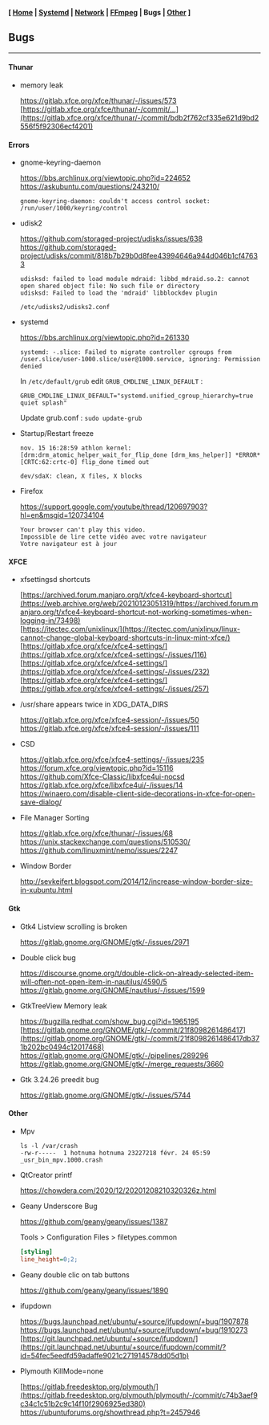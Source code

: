 <link href="style.css" rel="stylesheet"></link>

**[ [Home](00-Home.html) | [Systemd](01-Systemd.html) | [Network](02-Network.html) | [FFmpeg](03-FFmpeg.html) | Bugs | [Other](99-Other.html) ]**

## Bugs

---

#### Thunar

* memory leak
    
    https://gitlab.xfce.org/xfce/thunar/-/issues/573  
    [https://gitlab.xfce.org/xfce/thunar/-/commit/...](https://gitlab.xfce.org/xfce/thunar/-/commit/bdb2f762cf335e621d9bd2556f5f92306ecf4201)  


#### Errors

* gnome-keyring-daemon
    
    https://bbs.archlinux.org/viewtopic.php?id=224652  
    https://askubuntu.com/questions/243210/  
    
    ```
    gnome-keyring-daemon: couldn't access control socket: /run/user/1000/keyring/control
    ```

* udisk2
    
    https://github.com/storaged-project/udisks/issues/638  
    https://github.com/storaged-project/udisks/commit/818b7b29b0d8fee43994646a944d046b1cf47633  

    ```
    udisksd: failed to load module mdraid: libbd_mdraid.so.2: cannot open shared object file: No such file or directory
    udisksd: Failed to load the 'mdraid' libblockdev plugin

    /etc/udisks2/udisks2.conf
    ```

* systemd
    
    https://bbs.archlinux.org/viewtopic.php?id=261330  

    ```
    systemd: -.slice: Failed to migrate controller cgroups from
    /user.slice/user-1000.slice/user@1000.service, ignoring: Permission denied
    ```
    
    In `/etc/default/grub` edit `GRUB_CMDLINE_LINUX_DEFAULT` :
    
    `GRUB_CMDLINE_LINUX_DEFAULT="systemd.unified_cgroup_hierarchy=true quiet splash"`

    Update grub.conf : `sudo update-grub`

* Startup/Restart freeze
    
    ```
    nov. 15 16:28:59 athlon kernel: [drm:drm_atomic_helper_wait_for_flip_done [drm_kms_helper]] *ERROR* [CRTC:62:crtc-0] flip_done timed out
    ```

    ```
    dev/sdaX: clean, X files, X blocks
    ```
    
* Firefox
    
    https://support.google.com/youtube/thread/120697903?hl=en&msgid=120734104  

    ```
    Your browser can't play this video.
    Impossible de lire cette vidéo avec votre navigateur
    Votre navigateur est à jour
    ```



#### XFCE

* xfsettingsd shortcuts
    
    [https://archived.forum.manjaro.org/t/xfce4-keyboard-shortcut](https://web.archive.org/web/20210123051319/https://archived.forum.manjaro.org/t/xfce4-keyboard-shortcut-not-working-sometimes-when-logging-in/73498)  
    [https://itectec.com/unixlinux/](https://itectec.com/unixlinux/linux-cannot-change-global-keyboard-shortcuts-in-linux-mint-xfce/)  
    [https://gitlab.xfce.org/xfce/xfce4-settings/](https://gitlab.xfce.org/xfce/xfce4-settings/-/issues/116)  
    [https://gitlab.xfce.org/xfce/xfce4-settings/](https://gitlab.xfce.org/xfce/xfce4-settings/-/issues/232)  
    [https://gitlab.xfce.org/xfce/xfce4-settings/](https://gitlab.xfce.org/xfce/xfce4-settings/-/issues/257)  
    
* /usr/share appears twice in XDG_DATA_DIRS
    
    https://gitlab.xfce.org/xfce/xfce4-session/-/issues/50  
    https://gitlab.xfce.org/xfce/xfce4-session/-/issues/111  

* CSD
    
    https://gitlab.xfce.org/xfce/xfce4-settings/-/issues/235  
    https://forum.xfce.org/viewtopic.php?id=15116  
    https://github.com/Xfce-Classic/libxfce4ui-nocsd  
    https://gitlab.xfce.org/xfce/libxfce4ui/-/issues/14  
    https://winaero.com/disable-client-side-decorations-in-xfce-for-open-save-dialog/  

* File Manager Sorting
    
    https://gitlab.xfce.org/xfce/thunar/-/issues/68  
    https://unix.stackexchange.com/questions/510530/  
    https://github.com/linuxmint/nemo/issues/2247  

* Window Border
    
    http://sevkeifert.blogspot.com/2014/12/increase-window-border-size-in-xubuntu.html  



#### Gtk

* Gtk4 Listview scrolling is broken
    
    https://gitlab.gnome.org/GNOME/gtk/-/issues/2971  

* Double click bug

    https://discourse.gnome.org/t/double-click-on-already-selected-item-will-often-not-open-item-in-nautilus/4590/5  
    https://gitlab.gnome.org/GNOME/nautilus/-/issues/1599  

* GtkTreeView Memory leak
    
    https://bugzilla.redhat.com/show_bug.cgi?id=1965195  
    [https://gitlab.gnome.org/GNOME/gtk/-/commit/21f8098261486417](https://gitlab.gnome.org/GNOME/gtk/-/commit/21f8098261486417db371b202bc0494c12017468)  
    https://gitlab.gnome.org/GNOME/gtk/-/pipelines/289296  
    https://gitlab.gnome.org/GNOME/gtk/-/merge_requests/3660  

* Gtk 3.24.26 preedit bug
    
    https://gitlab.gnome.org/GNOME/gtk/-/issues/5744  



#### Other

* Mpv
    
    ```
    ls -l /var/crash
    -rw-r-----  1 hotnuma hotnuma 23227218 févr. 24 05:59 _usr_bin_mpv.1000.crash
    ```

* QtCreator printf

    https://chowdera.com/2020/12/20201208210320326z.html  

* Geany Underscore Bug
    
    https://github.com/geany/geany/issues/1387  
    
    Tools > Configuration Files > filetypes.common
    
    ```ini
    [styling]
    line_height=0;2;
    ```

* Geany double clic on tab buttons
    
    https://github.com/geany/geany/issues/1890  
    
* ifupdown
    
    https://bugs.launchpad.net/ubuntu/+source/ifupdown/+bug/1907878  
    https://bugs.launchpad.net/ubuntu/+source/ifupdown/+bug/1910273  
    [https://git.launchpad.net/ubuntu/+source/ifupdown/](https://git.launchpad.net/ubuntu/+source/ifupdown/commit/?id=54fec5eedfd59adaffe9021c271914578dd05d1b)  

* Plymouth KillMode=none
    
    [https://gitlab.freedesktop.org/plymouth/](https://gitlab.freedesktop.org/plymouth/plymouth/-/commit/c74b3aef9c34c1c51b2c9c14f10f2906925ed380)  
    https://ubuntuforums.org/showthread.php?t=2457946  


